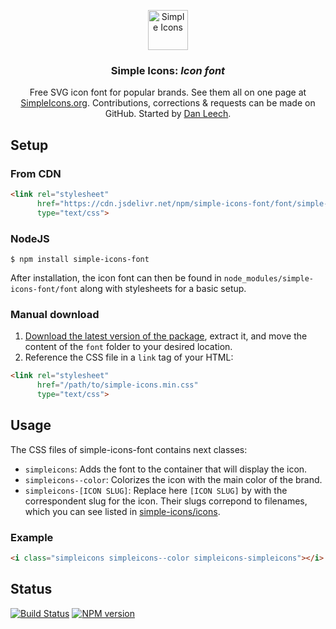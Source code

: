 <p align="center">
<a href="https://simpleicons.org/">
<img src="https://simpleicons.org/icons/simpleicons.svg" alt="Simple Icons" width=64 height=64>
</a>
<h3 align="center">Simple Icons: <em>Icon font</em></h3>
<p align="center">
Free SVG icon font for popular brands. See them all on one page at <a href="https://simpleicons.org">SimpleIcons.org</a>. Contributions, corrections & requests can be made on GitHub. Started by <a href="https://twitter.com/bathtype">Dan Leech</a>.</p>
</p>

## Setup

### From CDN

```html
<link rel="stylesheet"
      href="https://cdn.jsdelivr.net/npm/simple-icons-font/font/simple-icons.min.css"
      type="text/css">
```

### NodeJS

```
$ npm install simple-icons-font
```

After installation, the icon font can then be found in `node_modules/simple-icons-font/font` along with stylesheets for a basic setup.

### Manual download

1. [Download the latest version of the package][npm-registry-tarball-link], extract it, and move the content of the `font` folder to your desired location.
1. Reference the CSS file in a `link` tag of your HTML:

```html
<link rel="stylesheet"
      href="/path/to/simple-icons.min.css"
      type="text/css">
```

## Usage

The CSS files of simple-icons-font contains next classes:

- `simpleicons`: Adds the font to the container that will display the icon.
- `simpleicons--color`: Colorizes the icon with the main color of the brand.
- `simpleicons-[ICON SLUG]`: Replace here `[ICON SLUG]` by with the correspondent slug for the icon. Their slugs correpond to filenames, which you can see listed in [simple-icons/icons][simple-icons--icons-dir-link].

### Example

```html
<i class="simpleicons simpleicons--color simpleicons-simpleicons"></i>
```

## Status

[![Build Status][build-status-image]][build-status-link]
[![NPM version][npm-version-image]][npm-package-link]

[build-status-image]: https://img.shields.io/github/workflow/status/simple-icons/simple-icons-font/Verify/develop?logo=github
[build-status-link]: https://github.com/simple-icons/simple-icons-font/actions?query=workflow%3AVerify+branch%3Adevelop
[npm-version-image]: https://img.shields.io/npm/v/simple-icons-font?logo=npm
[npm-package-link]: https://www.npmjs.com/package/simple-icons-font
[simple-icons--icons-dir-link]: https://github.com/simple-icons/simple-icons/tree/develop/icons
[npm-registry-tarball-link]: https://registry.npmjs.org/simple-icons-font/-/simple-icons-font-2.0.0.tgz
